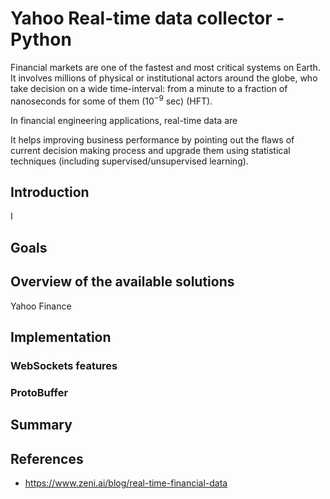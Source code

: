 # Yahoo Real-time data collector - Python



Financial markets are one of the fastest and most critical systems on Earth. 
It involves millions of physical or institutional actors around the globe, who take decision
on a wide time-interval: from a minute to a fraction of nanoseconds for some of them ($10^{-9}$ sec) (HFT).

In financial engineering applications, real-time data are 


It helps improving business performance by pointing out the flaws of current decision making process and upgrade them using statistical techniques (including supervised/unsupervised learning).

## Introduction

I


## Goals


## Overview of the available solutions


Yahoo Finance

## Implementation

### WebSockets features

### ProtoBuffer


## Summary


## References

- https://www.zeni.ai/blog/real-time-financial-data